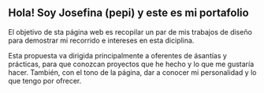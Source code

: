 ## Hola! Soy Josefina (pepi) y este es mi portafolio

El objetivo de sta página web es recopilar un par de mis trabajos de diseño para demostrar mi recorrido e intereses en esta diciplina. 

Esta propuesta va dirigida principalmente a oferentes de ásantías y prácticas, para que conozcan proyectos que he hecho y lo que me gustaría hacer. También, con el tono de la página, dar a conocer mi personalidad y lo que tengo por ofrecer.